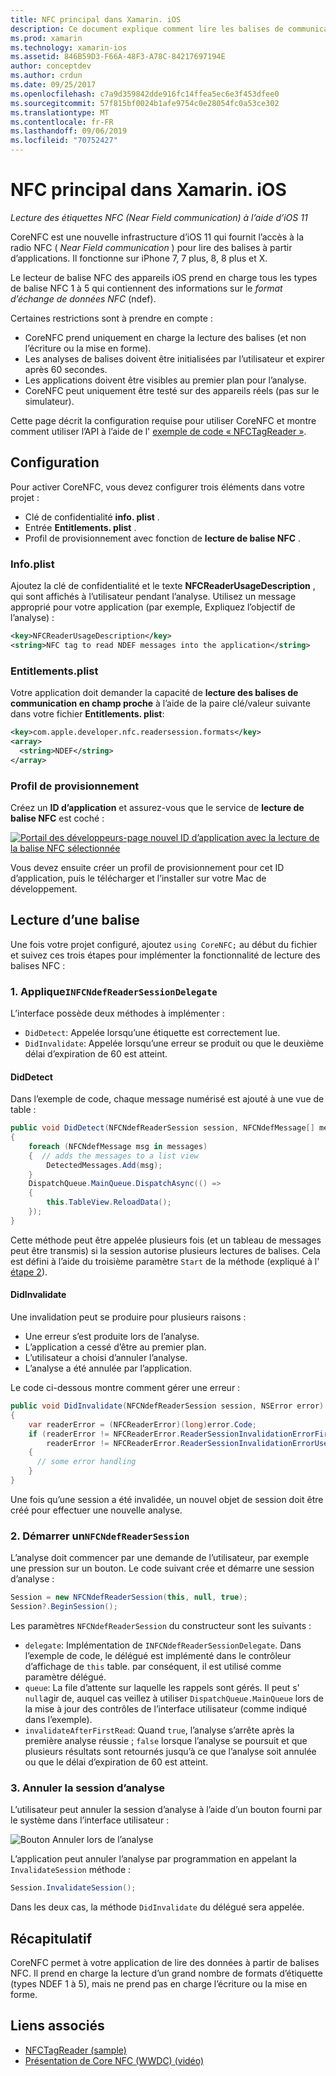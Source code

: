 ```yaml
---
title: NFC principal dans Xamarin. iOS
description: Ce document explique comment lire les balises de communication en champ proche dans Xamarin. iOS à l’aide des API introduites dans iOS 11.
ms.prod: xamarin
ms.technology: xamarin-ios
ms.assetid: 846B59D3-F66A-48F3-A78C-84217697194E
author: conceptdev
ms.author: crdun
ms.date: 09/25/2017
ms.openlocfilehash: c7a9d359842dde916fc14ffea5ec6e3f453dfee0
ms.sourcegitcommit: 57f815bf0024b1afe9754c0e28054fc0a53ce302
ms.translationtype: MT
ms.contentlocale: fr-FR
ms.lasthandoff: 09/06/2019
ms.locfileid: "70752427"
---
```

# <a name="core-nfc-in-xamarinios"></a>NFC principal dans Xamarin. iOS

_Lecture des étiquettes NFC (Near Field communication) à l’aide d’iOS 11_

CoreNFC est une nouvelle infrastructure d’iOS 11 qui fournit l’accès à la radio NFC ( _Near Field communication_ ) pour lire des balises à partir d’applications. Il fonctionne sur iPhone 7, 7 plus, 8, 8 plus et X.

Le lecteur de balise NFC des appareils iOS prend en charge tous les types de balise NFC 1 à 5 qui contiennent des informations sur le _format d’échange de données NFC_ (ndef).

Certaines restrictions sont à prendre en compte :

- CoreNFC prend uniquement en charge la lecture des balises (et non l’écriture ou la mise en forme).
- Les analyses de balises doivent être initialisées par l’utilisateur et expirer après 60 secondes.
- Les applications doivent être visibles au premier plan pour l’analyse.
- CoreNFC peut uniquement être testé sur des appareils réels (pas sur le simulateur).

Cette page décrit la configuration requise pour utiliser CoreNFC et montre comment utiliser l’API à l’aide de l' [exemple de code « NFCTagReader »](https://docs.microsoft.com/samples/xamarin/ios-samples/ios11-nfctagreader).

## <a name="configuration"></a>Configuration

Pour activer CoreNFC, vous devez configurer trois éléments dans votre projet :

- Clé de confidentialité **info. plist** .
- Entrée **Entitlements. plist** .
- Profil de provisionnement avec fonction de **lecture de balise NFC** .

### <a name="infoplist"></a>Info.plist

Ajoutez la clé de confidentialité et le texte **NFCReaderUsageDescription** , qui sont affichés à l’utilisateur pendant l’analyse. Utilisez un message approprié pour votre application (par exemple, Expliquez l’objectif de l’analyse) :

```xml
<key>NFCReaderUsageDescription</key>
<string>NFC tag to read NDEF messages into the application</string>
```

### <a name="entitlementsplist"></a>Entitlements.plist

Votre application doit demander la capacité de **lecture des balises de communication en champ proche** à l’aide de la paire clé/valeur suivante dans votre fichier **Entitlements. plist**:

```xml
<key>com.apple.developer.nfc.readersession.formats</key>
<array>
  <string>NDEF</string>
</array>
```

### <a name="provisioning-profile"></a>Profil de provisionnement

Créez un **ID d’application** et assurez-vous que le service de **lecture de balise NFC** est coché :

[![Portail des développeurs-page nouvel ID d’application avec la lecture de la balise NFC sélectionnée](corenfc-images/app-services-nfc-sml.png)](corenfc-images/app-services-nfc.png#lightbox)

Vous devez ensuite créer un profil de provisionnement pour cet ID d’application, puis le télécharger et l’installer sur votre Mac de développement.

## <a name="reading-a-tag"></a>Lecture d’une balise

Une fois votre projet configuré, ajoutez `using CoreNFC;` au début du fichier et suivez ces trois étapes pour implémenter la fonctionnalité de lecture des balises NFC :

### <a name="1-implement-infcndefreadersessiondelegate"></a>1. Applique`INFCNdefReaderSessionDelegate`

L’interface possède deux méthodes à implémenter :

- `DidDetect`: Appelée lorsqu’une étiquette est correctement lue.
- `DidInvalidate`: Appelée lorsqu’une erreur se produit ou que le deuxième délai d’expiration de 60 est atteint.

#### <a name="diddetect"></a>DidDetect

Dans l’exemple de code, chaque message numérisé est ajouté à une vue de table :

```csharp
public void DidDetect(NFCNdefReaderSession session, NFCNdefMessage[] messages)
{
    foreach (NFCNdefMessage msg in messages)
    {  // adds the messages to a list view
        DetectedMessages.Add(msg);
    }
    DispatchQueue.MainQueue.DispatchAsync(() =>
    {
        this.TableView.ReloadData();
    });
}
```

Cette méthode peut être appelée plusieurs fois (et un tableau de messages peut être transmis) si la session autorise plusieurs lectures de balises. Cela est défini à l’aide du troisième paramètre `Start` de la méthode (expliqué à l' [étape 2](#step2)).

#### <a name="didinvalidate"></a>DidInvalidate

Une invalidation peut se produire pour plusieurs raisons :

- Une erreur s’est produite lors de l’analyse.
- L’application a cessé d’être au premier plan.
- L’utilisateur a choisi d’annuler l’analyse.
- L’analyse a été annulée par l’application.

Le code ci-dessous montre comment gérer une erreur :

```csharp
public void DidInvalidate(NFCNdefReaderSession session, NSError error)
{
    var readerError = (NFCReaderError)(long)error.Code;
    if (readerError != NFCReaderError.ReaderSessionInvalidationErrorFirstNDEFTagRead &&
        readerError != NFCReaderError.ReaderSessionInvalidationErrorUserCanceled)
    {
      // some error handling
    }
}
```

Une fois qu’une session a été invalidée, un nouvel objet de session doit être créé pour effectuer une nouvelle analyse.

<a name="step2" />

### <a name="2-start-an-nfcndefreadersession"></a>2. Démarrer un`NFCNdefReaderSession`

L’analyse doit commencer par une demande de l’utilisateur, par exemple une pression sur un bouton.
Le code suivant crée et démarre une session d’analyse :

```csharp
Session = new NFCNdefReaderSession(this, null, true);
Session?.BeginSession();
```

Les paramètres `NFCNdefReaderSession` du constructeur sont les suivants :

- `delegate`: Implémentation de `INFCNdefReaderSessionDelegate`. Dans l’exemple de code, le délégué est implémenté dans le contrôleur d’affichage de `this` table. par conséquent, il est utilisé comme paramètre délégué.
- `queue`: La file d’attente sur laquelle les rappels sont gérés. Il peut s' `null`agir de, auquel cas veillez à utiliser `DispatchQueue.MainQueue` lors de la mise à jour des contrôles de l’interface utilisateur (comme indiqué dans l’exemple).
- `invalidateAfterFirstRead`: Quand `true`, l’analyse s’arrête après la première analyse réussie ; `false` lorsque l’analyse se poursuit et que plusieurs résultats sont retournés jusqu’à ce que l’analyse soit annulée ou que le délai d’expiration de 60 est atteint.

### <a name="3-cancel-the-scanning-session"></a>3. Annuler la session d’analyse

L’utilisateur peut annuler la session d’analyse à l’aide d’un bouton fourni par le système dans l’interface utilisateur :

![Bouton Annuler lors de l’analyse](corenfc-images/scan-cancel-sml.png)

L’application peut annuler l’analyse par programmation en appelant la `InvalidateSession` méthode :

```csharp
Session.InvalidateSession();
```

Dans les deux cas, la méthode `DidInvalidate` du délégué sera appelée.

## <a name="summary"></a>Récapitulatif

CoreNFC permet à votre application de lire des données à partir de balises NFC. Il prend en charge la lecture d’un grand nombre de formats d’étiquette (types NDEF 1 à 5), mais ne prend pas en charge l’écriture ou la mise en forme.

## <a name="related-links"></a>Liens associés

- [NFCTagReader (sample)](https://docs.microsoft.com/samples/xamarin/ios-samples/ios11-nfctagreader)
- [Présentation de Core NFC (WWDC) (vidéo)](https://developer.apple.com/videos/play/wwdc2017/718/)
